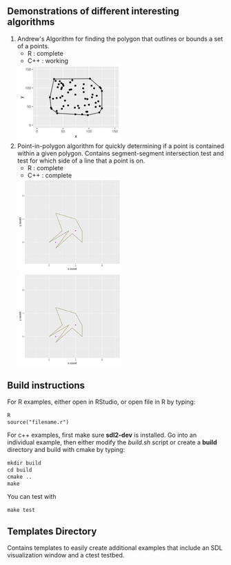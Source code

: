 ## Demonstrations of different interesting algorithms
1. Andrew's Algorithm for finding the polygon that outlines or bounds
   a set of a points.
   - R            : complete
   - C++          : working 
   <img src="screenshots/convexhull/1.png" width=50% height=50%>
2. Point-in-polygon algorithm for quickly determining if a point
   is contained within a given polygon. Contains segment-segment
   intersection test and test for which side of a line that a 
   point is on.
   - R            : complete
   - C++          : complete
   <img src="screenshots/point-in-polygon/1.png" width=50% height=50%>
   <img src="screenshots/point-in-polygon/1.png" width=50% height=50%>

## Build instructions
   For R examples, either open in RStudio, or open file in R by typing:
   ```
   R
   source("filename.r")
   ```
   For c++ examples, first make sure **sdl2-dev** is installed. 
   Go into an individual example, then either modify the *build.sh* 
   script or create a **build** directory and build with cmake by typing:
   ``` 
   mkdir build
   cd build
   cmake ..
   make
   ```
   You can test with
   ```
   make test
   ```
## Templates Directory
   Contains templates to easily create additional examples that include an
   SDL visualization window and a ctest testbed.

